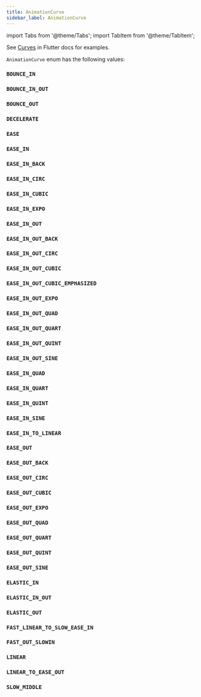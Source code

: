```yaml
---
title: AnimationCurve
sidebar_label: AnimationCurve
---
```

import Tabs from '@theme/Tabs';
import TabItem from '@theme/TabItem';

See [Curves](https://api.flutter.dev/flutter/animation/Curves-class.html) in Flutter docs for examples.

`AnimationCurve` enum has the following values:

### `BOUNCE_IN`
### `BOUNCE_IN_OUT`
### `BOUNCE_OUT`
### `DECELERATE`
### `EASE`
### `EASE_IN`
### `EASE_IN_BACK`
### `EASE_IN_CIRC`
### `EASE_IN_CUBIC`
### `EASE_IN_EXPO`
### `EASE_IN_OUT`
### `EASE_IN_OUT_BACK`
### `EASE_IN_OUT_CIRC`
### `EASE_IN_OUT_CUBIC`
### `EASE_IN_OUT_CUBIC_EMPHASIZED`
### `EASE_IN_OUT_EXPO`
### `EASE_IN_OUT_QUAD`
### `EASE_IN_OUT_QUART`
### `EASE_IN_OUT_QUINT`
### `EASE_IN_OUT_SINE`
### `EASE_IN_QUAD`
### `EASE_IN_QUART`
### `EASE_IN_QUINT`
### `EASE_IN_SINE`
### `EASE_IN_TO_LINEAR`
### `EASE_OUT`
### `EASE_OUT_BACK`
### `EASE_OUT_CIRC`
### `EASE_OUT_CUBIC`
### `EASE_OUT_EXPO`
### `EASE_OUT_QUAD`
### `EASE_OUT_QUART`
### `EASE_OUT_QUINT`
### `EASE_OUT_SINE`
### `ELASTIC_IN`
### `ELASTIC_IN_OUT`
### `ELASTIC_OUT`
### `FAST_LINEAR_TO_SLOW_EASE_IN`
### `FAST_OUT_SLOWIN`
### `LINEAR`
### `LINEAR_TO_EASE_OUT`
### `SLOW_MIDDLE`
